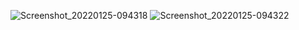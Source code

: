 ![Screenshot_20220125-094318](https://user-images.githubusercontent.com/71754731/150901316-17de207d-f05a-4b7b-870d-078b6c8c81e0.jpg)
![Screenshot_20220125-094322](https://user-images.githubusercontent.com/71754731/150901323-6712da34-e56f-49dc-b240-35affdc122f7.jpg)
